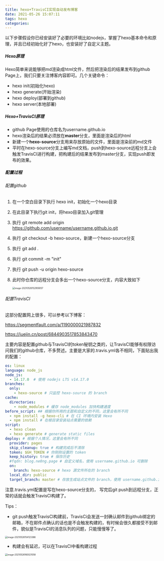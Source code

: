 ```yaml
---
title: hexo+TravisCI实现自动发布博客
date: 2021-05-26 15:07:11
tags: hexo
categories:
---
```


以下步骤假设你已经安装好了必要的环境比如nodejs，掌握了hexo基本命令和原理，并且已经初始化好了hexo，也安装好了自定义主题。

##### Hexo原理

Hexo简单来说能够把md渲染成html文件，然后把渲染后的结果发布到github Page上，我们只要关注博客内容即可。几个关键命令：

- hexo init(初始化hexo)
- hexo generate(开始渲染)
- hexo deploy(部署到github)
- hexo server(本地部署)

##### Hexo+TravisCI原理

- github Page使用的仓库名为username.github.io
- hexo渲染后的结果必须放在**master**分支，里面是渲染后的html
- 新建一个**hexo-source**分支用来存放原始的文件，里面是渲染前的md文件
- 平时在hexo-source分支上编写md文档，push到hexo-source远程分支上会触发TravisCI进行构建，把构建后的结果发布到master分支，实现push即发布的效果。

##### 配置过程

###### 配置github

1. 在一个空白目录下执行 hexo init，初始化一个hexo目录

2. 在此目录下执行git init，将hexo目录加入git管理

3. 执行 git remote add origin https://github.com/username/username.github.io.git

4. 执行 git checkout -b hexo-source，新建一个hexo-source分支

5. 执行 git add .

6. 执行 git commit -m "init"

7. 执行 git push -u origin hexo-source

8. 此时你仓库的远程分支会多出一个hexo-source分支，内容大致如下

   <img src="https://i.loli.net/2021/05/26/fAh6SFjsEI3LX9U.png" alt="image-20210526152959057" style="zoom:50%;" />

###### 配置TravisCI

这部分配置网上很多，可以参考以下博客：

https://segmentfault.com/a/1190000021987832

https://juejin.cn/post/6844903517853843470

主要内容是配置github与TravisCI的token秘钥之类的，让TravisCI能够有权限访问我们的github仓库，不多赘述。主要是大家的.travis.yml各不相同，下面贴出我的配置：

```yaml
os: linux
language: node_js 
node_js:
  - 14.17.0  # 使用 nodejs LTS v14.17.0
branches:
  only:
    - hexo-source # 只监控 hexo-source 的 branch
cache:
  directories:
    - node_modules # 缓存 node_modules 加快构建速度
before_script: ## 根据你所用的主题和自定义的不同，这里会有所不同
  - npm install -g hexo-cli # 在 CI 环境内安装 Hexo
  - npm install # 在根目录安装站点需要的依赖
script: 
  - hexo clean
  - hexo generate # generate static files
deploy: # 根据个人情况，这里会有所不同
  provider: pages
  skip_cleanup: true # 构建完成后不清除
  token: $GH_TOKEN # 你刚刚设置的 token
  keep_history: true # 保存历史
  #fqdn: blog.ne0ng.page # 自定义域名，使用 username.github.io 可删除
  on:
    branch: hexo-source # hexo 源文件所在的 branch
  local_dir: public 
  target_branch: master # 存放生成站点文件的 branch，使用 username.github.io 必须是 master
```

注意.travis.yml配置是写在hexo-source分支的， 写完后git push到远程分支，正常的话就会触发TravisCI构建了。

Tips：

- git push触发TravisCI构建前，TravisCi会发送一封确认邮件到github绑定的邮箱，不在邮件点确认的话也是不会触发构建的，有时候会很久都接受不到邮件，貌似是TravisCI的消息队列的问题，只能慢慢等了。

<img src="https://i.loli.net/2021/05/26/JdDbcA76zhuSV2G.png" alt="image-20210526154123366" style="zoom:50%;" />

- 构建会有延迟，可以在TravisCI中看构建过程

<img src="https://i.loli.net/2021/05/26/HxFGZKep3wyVIrJ.png" alt="image-20210526160021058" style="zoom:50%;" />

